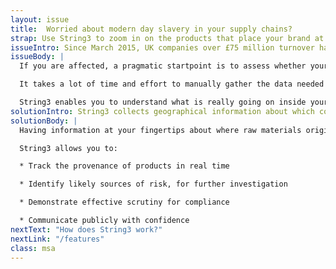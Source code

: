 ```yaml
---
layout: issue
title:  Worried about modern day slavery in your supply chains?
strap: Use String3 to zoom in on the products that place your brand at the most risk.
issueIntro: Since March 2015, UK companies over £75 million turnover have a legal obligation to declare what steps they have taken to ensure that slavery and human trafficking is not taking place in its business or supply chains.
issueBody: |
  If you are affected, a pragmatic startpoint is to assess whether your products are being produced in high risk locations.

  It takes a lot of time and effort to manually gather the data needed to map supply chains. Passing the responsibility onto tier one suppliers only shifts the effort needed onto them and adds uncertainty about reliability. To demonstrate that active enquiries into the supply chain have been made means brands and retailers need to take control of the data to map their supply chains.

  String3 enables you to understand what is really going on inside your supply-chain; where materials come from, and where processes take place.
solutionIntro: String3 collects geographical information about which countries your products were processed in, from raw material to finished goods.  As you use String3 to ask questions, it connects the suppliers involved whilst preserving commercial confidentiality. Reports are then generated giving you accurate information about the different countries in which your products were made.
solutionBody: |
  Having information at your fingertips about where raw materials originated, or where the processing stages took place puts you in control.

  String3 allows you to:

  * Track the provenance of products in real time

  * Identify likely sources of risk, for further investigation

  * Demonstrate effective scrutiny for compliance

  * Communicate publicly with confidence
nextText: "How does String3 work?"
nextLink: "/features"
class: msa
---
```

